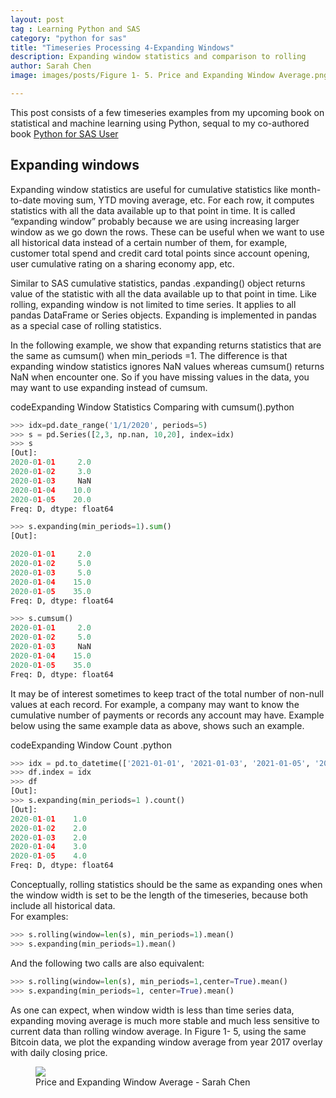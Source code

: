 ```yaml
---
layout: post
tag : Learning Python and SAS
category: "python for sas"
title: "Timeseries Processing 4-Expanding Windows"
description: Expanding window statistics and comparison to rolling
author: Sarah Chen
image: images/posts/Figure 1- 5. Price and Expanding Window Average.png

---
```


This post consists of a few timeseries examples from my upcoming book on statistical and machine learning using Python, sequal to my co-authored book [Python for SAS User](https://www.amazon.com/Sarah-Chen/e/B07ZL3Q97B?ref_=dbs_p_pbk_r00_abau_000000)

## Expanding windows
Expanding window statistics are useful for cumulative statistics like month-to-date moving sum, YTD moving average, etc.  For each row, it computes statistics with all the data available up to that point in time.  It is called “expanding window” probably because we are using increasing larger window as we go down the rows.  These can be useful when we want to use all historical data instead of a certain number of them, for example, customer total spend and credit card total points since account opening, user cumulative rating on a sharing economy app, etc. 


Similar to SAS cumulative statistics, <span class="coding">pandas .expanding()</span> object returns value of the statistic with all the data available up to that point in time.  Like rolling, expanding window is not limited to time series.  It applies to all pandas DataFrame or Series objects.    Expanding is implemented in pandas as a special case of rolling statistics.   

In the following example, we show that expanding returns statistics that are the same as <span class="coding">cumsum()</span> when <span class="coding">min_periods =1</span>.  The difference is that expanding window statistics ignores <span class="coding">NaN</span> values whereas <span class="coding">cumsum()</span> returns <span class="coding">NaN</span> when encounter one.   So if you have missing values in the data, you may want to use expanding instead of cumsum. 

<div class="code-head"><span>code</span>Expanding Window Statistics Comparing with cumsum().python</div>

```python
>>> idx=pd.date_range('1/1/2020', periods=5)
>>> s = pd.Series([2,3, np.nan, 10,20], index=idx)
>>> s
[Out]:
2020-01-01     2.0
2020-01-02     3.0
2020-01-03     NaN
2020-01-04    10.0
2020-01-05    20.0
Freq: D, dtype: float64

>>> s.expanding(min_periods=1).sum()
[Out]:

2020-01-01     2.0
2020-01-02     5.0
2020-01-03     5.0
2020-01-04    15.0
2020-01-05    35.0
Freq: D, dtype: float64

>>> s.cumsum()
2020-01-01     2.0
2020-01-02     5.0
2020-01-03     NaN
2020-01-04    15.0
2020-01-05    35.0
Freq: D, dtype: float64
```
It may be of interest sometimes to keep tract of the total number of non-null values at each record.   For example, a company may want to know the cumulative number of payments or records any account may have.  Example below using the same example data as above, shows such an example.  

<div class="code-head"><span>code</span>Expanding Window Count .python</div>

```python
>>> idx = pd.to_datetime(['2021-01-01', '2021-01-03', '2021-01-05', '2021-01-06','2021-01-08'])
>>> df.index = idx
>>> df
[Out]:
>>> s.expanding(min_periods=1 ).count()
[Out]:
2020-01-01    1.0
2020-01-02    2.0
2020-01-03    2.0
2020-01-04    3.0
2020-01-05    4.0
Freq: D, dtype: float64
```

Conceptually, rolling statistics should be the same as expanding ones when the window width is set to be the length of the timeseries, because both include all historical data.  
For examples: 
```python
>>> s.rolling(window=len(s), min_periods=1).mean()
>>> s.expanding(min_periods=1).mean()
``` 
And the following two calls are also equivalent: 
```python
>>> s.rolling(window=len(s), min_periods=1,center=True).mean()
>>> s.expanding(min_periods=1, center=True).mean()
``` 

As one can expect, when window width is less than time series data, expanding moving average is much more stable and much less sensitive to current data than rolling window average.   In Figure 1- 5, using the same Bitcoin data, we plot the expanding window average from year 2017 overlay with daily closing price. 

<figure>
  <img src="{{ "/images/posts/Figure 1- 5. Price and Expanding Window Average.png" | relative_url }}">
  <figcaption>Price and Expanding Window Average - Sarah Chen</figcaption>
</figure>
